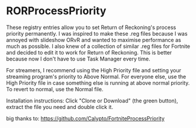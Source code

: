 # RORProcessPriority

These registry entries allow you to set Return of Reckoning's process priority permanently. I was inspired to make these .reg files because I was annoyed with slideshow ORvR and wanted to maximise performance as much as possible. I also knew of a collection of similar .reg files for Fortnite and decided to edit it to work for Return of Reckoning. This is better because now I don't have to use Task Manager every time.

For streamers, I recommend using the High Priority file and setting your streaming program's priority to Above Normal. For everyone else, use the High Priority file in case something else is running at above normal priority. To revert to normal, use the Normal file.

Installation instructions:
Click "Clone or Download" (the green button), extract the file you need and double click it.

big thanks to:
https://github.com/Calypto/FortniteProcessPriority
